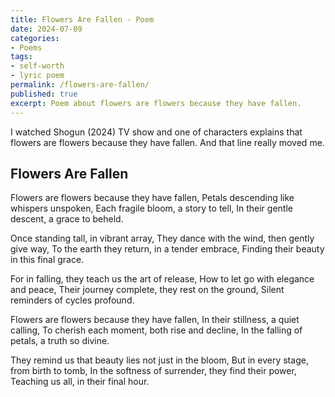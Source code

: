 ```yaml
---
title: Flowers Are Fallen - Poem
date: 2024-07-09
categories:
- Poems
tags: 
- self-worth
- lyric poem
permalink: /flowers-are-fallen/
published: true
excerpt: Poem about flowers are flowers because they have fallen.
---
```

I watched Shogun (2024) TV show and one of characters explains that flowers are flowers because they have fallen. And that line really moved me.

## Flowers Are Fallen
Flowers are flowers because they have fallen,
Petals descending like whispers unspoken,
Each fragile bloom, a story to tell,
In their gentle descent, a grace to beheld.

Once standing tall, in vibrant array,
They dance with the wind, then gently give way,
To the earth they return, in a tender embrace,
Finding their beauty in this final grace.

For in falling, they teach us the art of release,
How to let go with elegance and peace,
Their journey complete, they rest on the ground,
Silent reminders of cycles profound.

Flowers are flowers because they have fallen,
In their stillness, a quiet calling,
To cherish each moment, both rise and decline,
In the falling of petals, a truth so divine.

They remind us that beauty lies not just in the bloom,
But in every stage, from birth to tomb,
In the softness of surrender, they find their power,
Teaching us all, in their final hour.